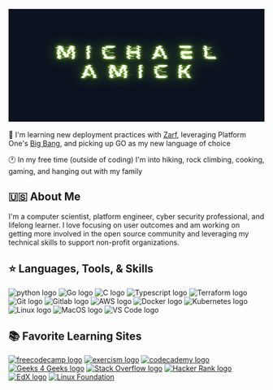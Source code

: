 <img src="./image/github_banner.png"
alt ="Banner icon of author's name, Michael Amick"
width="100%" height="222">

:brain: I'm learning new deployment practices with [Zarf](https://zarf.dev/), leveraging Platform One's [Big Bang](https://p1.dso.mil/products/big-bang), and picking up GO as my new language of choice  

:clock1: In my free time (outside of coding) I'm into hiking, rock climbing, cooking, gaming, and hanging out with my family  

## :us: About Me
I'm a computer scientist, platform engineer, cyber security professional, and lifelong learner. I love focusing on user outcomes and am working on getting more involved in the open source community and leveraging my technical skills to support non-profit organizations.

## :star: Languages, Tools, & Skills
![python logo](https://img.shields.io/badge/-Python-3776AB?logo=Python&logoColor=white&style=for-the-badge)
![Go logo](https://img.shields.io/badge/-Go-00ADD8?logo=Go&logoColor=white&style=for-the-badge)
![C logo](https://img.shields.io/badge/-C-A8B9CC?logo=C&logoColor=white&style=for-the-badge)
![Typescript logo](https://img.shields.io/badge/-TypeScript-3178C6?logo=TypeScript&logoColor=white&style=for-the-badge)
![Terraform logo](https://img.shields.io/badge/-Terraform-7B42BC?logo=Terraform&logoColor=white&style=for-the-badge)
![Git logo](https://img.shields.io/badge/-Git-F05032?logo=Git&logoColor=white&style=for-the-badge)
![Gitlab logo](https://img.shields.io/badge/-Gitlab-FC6D26?logo=Gitlab&logoColor=white&style=for-the-badge)
![AWS logo](https://img.shields.io/badge/-AWS-232F3E?logo=AmazonAWS&logoColor=white&style=for-the-badge)
![Docker logo](https://img.shields.io/badge/-Docker-2496ED?logo=Docker&logoColor=white&style=for-the-badge)
![Kubernetes logo](https://img.shields.io/badge/-Kubernetes-326CE5?logo=Kubernetes&logoColor=white&style=for-the-badge)
![Linux logo](https://img.shields.io/badge/-Linux-FCC624?logo=Linux&logoColor=white&style=for-the-badge)
![MacOS logo](https://img.shields.io/badge/-macOS-000000?logo=macOS&logoColor=white&style=for-the-badge)
![VS Code logo](https://img.shields.io/badge/-VSCode-007ACC?logo=VisualStudioCode&logoColor=white&style=for-the-badge)

## :books: Favorite Learning Sites
[![freecodecamp logo](https://img.shields.io/badge/-freeCodeCamp-0A0A23?logo=freeCodeCamp&logoColor=white&style=for-the-badge)](https://www.freecodecamp.org)
[![exercism logo](https://img.shields.io/badge/-Exercism-009CAB?logo=exercism&logoColor=white&style=for-the-badge)](https://exercism.org/)
[![codecademy logo](https://img.shields.io/badge/-codecademy-1F4056?logo=codecademy&logoColor=white&style=for-the-badge)](https://codecademy.com)
[![Geeks 4 Geeks logo](https://img.shields.io/badge/-Geeks4Geeks-2F8D46?logo=geeksforgeeks&logoColor=white&style=for-the-badge)](https://www.geeksforgeeks.org/)
[![Stack Overflow logo](https://img.shields.io/badge/-StackOverflow-F58025?logo=stackoverflow&logoColor=white&style=for-the-badge)](https://stackoverflow.com/)
[![Hacker Rank logo](https://img.shields.io/badge/-HackerRank-00EA64?logo=hackerrank&logoColor=white&style=for-the-badge)](https://www.hackerrank.com/)
[![EdX logo](https://img.shields.io/badge/-edx-02262B?logo=edx&logoColor=white&style=for-the-badge)](https://www.edx.org/)
[![Linux Foundation](https://img.shields.io/badge/-linuxfoundation-003366?logo=linuxfoundation&logoColor=white&style=for-the-badge)](https://www.linuxfoundation.org/)
